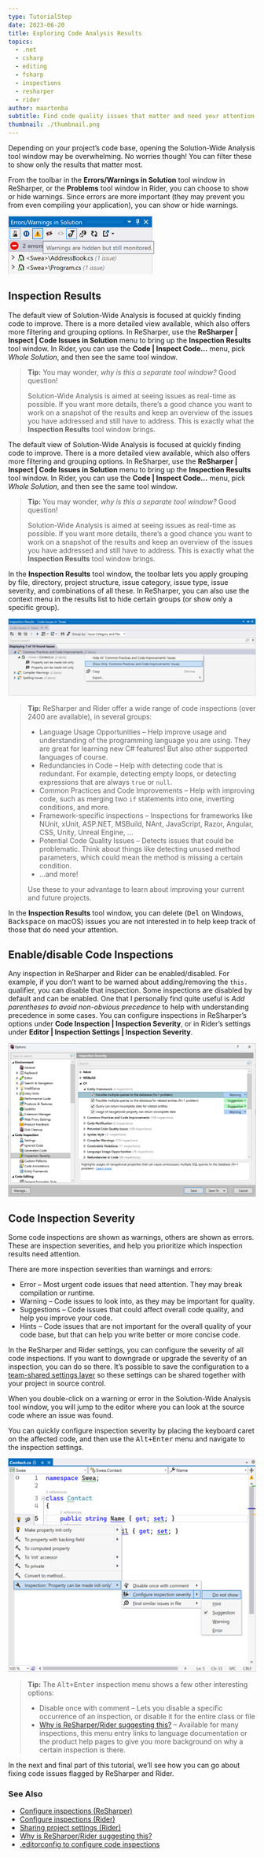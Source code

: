```yaml
---
type: TutorialStep
date: 2023-06-20
title: Exploring Code Analysis Results
topics:
  - .net
  - csharp
  - editing
  - fsharp
  - inspections
  - resharper
  - rider
author: maartenba
subtitle: Find code quality issues that matter and need your attention.
thumbnail: ./thumbnail.png
---
```


Depending on your project’s code base, opening the Solution-Wide Analysis tool window may be overwhelming. No worries though! You can filter these to show only the results that matter most.

From the toolbar in the **Errors/Warnings in Solution** tool window in ReSharper, or the **Problems** tool window in Rider, you can choose to show or hide warnings. Since errors are more important (they may prevent you from even compiling your application), you can show or hide warnings.

<img alt="Filter inspections - Tool bar options (ReSharper)" src="resharper-view-options.png" width="297" height="118" />
<!--![Filter inspections - Tool bar options (Rider)](rider-view-options.png)-->

## Inspection Results

The default view of Solution-Wide Analysis is focused at quickly finding code to improve. There is a more detailed view available, which also offers more filtering and grouping options. In ReSharper, use the **ReSharper | Inspect | Code Issues in Solution** menu to bring up the **Inspection Results** tool window. In Rider, you can use the **Code | Inspect Code…** menu, pick _Whole Solution_, and then see the same tool window.

> **Tip:** You may wonder, _why is this a separate tool window?_ Good question!
>
> Solution-Wide Analysis is aimed at seeing issues as real-time as possible. If you want more details, there’s a good chance you want to work on a snapshot of the results and keep an overview of the issues you have addressed and still have to address. This is exactly what the **Inspection Results** tool window brings.

The default view of Solution-Wide Analysis is focused at quickly finding code to improve. There is a more detailed view available, which also offers more filtering and grouping options. In ReSharper, use the **ReSharper | Inspect | Code Issues in Solution** menu to bring up the **Inspection Results** tool window. In Rider, you can use the **Code | Inspect Code…** menu, pick _Whole Solution_, and then see the same tool window.

> **Tip:** You may wonder, _why is this a separate tool window?_ Good question!
>
> Solution-Wide Analysis is aimed at seeing issues as real-time as possible. If you want more details, there’s a good chance you want to work on a snapshot of the results and keep an overview of the issues you have addressed and still have to address. This is exactly what the **Inspection Results** tool window brings.

In the **Inspection Results** tool window, the toolbar lets you apply grouping by file, directory, project structure, issue category, issue type, issue severity, and combinations of all these. In ReSharper, you can also use the context menu in the results list to hide certain groups (or show only a specific group).

![Inspection results (ReSharper)](resharper-inspection-results.png)

<!--![Inspection results (Rider)](rider-inspection-results.png)-->

> **Tip:** ReSharper and Rider offer a wide range of code inspections (over 2400 are available), in several groups:
>
> - Language Usage Opportunities – Help improve usage and understanding of the programming language you are using. They are great for learning new C# features! But also other supported languages of course.
> - Redundancies in Code – Help with detecting code that is redundant. For example, detecting empty loops, or detecting expressions that are always `true` or `null`.
> - Common Practices and Code Improvements – Help with improving code, such as merging two `if` statements into one, inverting conditions, and more.
> - Framework-specific inspections – Inspections for frameworks like NUnit, xUnit, ASP.NET, MSBuild, NAnt, JavaScript, Razor, Angular, CSS, Unity, Unreal Engine, …
> - Potential Code Quality Issues – Detects issues that could be problematic. Think about things like detecting unused method parameters, which could mean the method is missing a certain condition.
> - ...and more!
>
> Use these to your advantage to learn about improving your current and future projects.

In the **Inspection Results** tool window, you can delete (<kbd>Del</kbd> on Windows, <kbd>Backspace</kbd> on macOS) issues you are not interested in to help keep track of those that do need your attention.

## Enable/disable Code Inspections

Any inspection in ReSharper and Rider can be enabled/disabled. For example, if you don’t want to be warned about adding/removing the `this.` qualifier, you can disable that inspection. Some inspections are disabled by default and can be enabled. One that I personally find quite useful is _Add parentheses to avoid non-obvious precedence_ to help with understanding precedence in some cases. You can configure inspections in ReSharper’s options under **Code Inspection | Inspection Severity**, or in Rider’s settings under **Editor | Inspection Settings | Inspection Severity**.

![Inspection options (ReSharper)](resharper-inspection-options.png)

<!--![Inspection settings (Rider)](rider-inspection-settings.png)-->

## Code Inspection Severity

Some code inspections are shown as warnings, others are shown as errors. These are inspection severities, and help you prioritize which inspection results need attention.

There are more inspection severities than warnings and errors:

- Error – Most urgent code issues that need attention. They may break compilation or runtime.
- Warning – Code issues to look into, as they may be important for quality.
- Suggestions – Code issues that could affect overall code quality, and help you improve your code.
- Hints – Code issues that are not important for the overall quality of your code base, but that can help you write better or more concise code.

In the ReSharper and Rider settings, you can configure the severity of all code inspections. If you want to downgrade or upgrade the severity of an inspection, you can do so there. It’s possible to save the configuration to a [team-shared settings layer](https://www.jetbrains.com/help/resharper/Sharing_Configuration_Options.html#saving_overriding) so these settings can be shared together with your project in source control.

When you double-click on a warning or error in the Solution-Wide Analysis tool window, you will jump to the editor where you can look at the source code where an issue was found.

You can quickly configure inspection severity by placing the keyboard caret on the affected code, and then use the <kbd>Alt+Enter</kbd> menu and navigate to the inspection settings.

![Set inspection severity in the editor (ReSharper)](resharper-editor-severity.png)

<!--![Set inspection severity in the editor (Rider)](rider-inspection-severity.png)-->

> **Tip:** The <kbd>Alt+Enter</kbd> inspection menu shows a few other interesting options:
>
> - Disable once with comment – Lets you disable a specific occurrence of an inspection, or disable it for the entire class or file
> - [Why is ReSharper/Rider suggesting this?](https://blog.jetbrains.com/dotnet/2023/03/20/why-is-resharper-suggesting-this/) – Available for many inspections, this menu entry links to language documentation or the product help pages to give you more background on why a certain inspection is there.

In the next and final part of this tutorial, we’ll see how you can go about fixing code issues flagged by ReSharper and Rider.

### See Also

- [Configure inspections (ReSharper)](https://www.jetbrains.com/help/resharper/Code_Analysis__Configuring_Warnings.html)
- [Configure inspections (Rider)](https://www.jetbrains.com/help/rider/Code_Analysis__Configuring_Warnings.html)
- [Sharing project settings (Rider)](https://www.jetbrains.com/help/rider/Sharing_project_settings.html)
- [Why is ReSharper/Rider suggesting this?](https://blog.jetbrains.com/dotnet/2023/03/20/why-is-resharper-suggesting-this/)
- [.editorconfig to configure code inspections](https://www.jetbrains.com/help/resharper/Code_Analysis__Configuring_Warnings.html#editorconfig)
